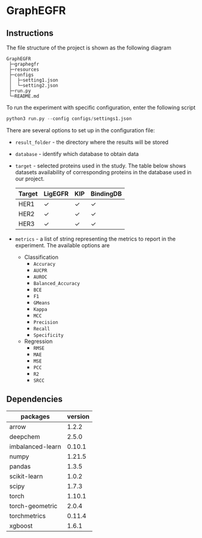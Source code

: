 <!-- markdownlint-disable MD033 -->

# GraphEGFR

## Instructions

The file structure of the project is shown as the following diagram

```text
GraphEGFR
 ├─graphegfr
 ├─resources
 ├─configs
 │  ├─setting1.json
 │  └─setting2.json
 ├─run.py
 └─README.md
```

To run the experiment with specific configuration, enter the following script

```python
python3 run.py --config configs/settings1.json
```

There are several options to set up in the configuration file:

- `result_folder` - the directory where the results will be stored
- `database` - identify which database to obtain data
- `target` - selected proteins used in the study.
  The table below shows datasets availability of corresponding proteins in  the database used in our project.

  <!-- <html>
    <style>
      td.right-bound {
        border-right: 1px solid;
      }
    </style>
    <table>
      <tr>
        <th>Target \ Database</th>
        <th>LigEGFR</th>
        <th>KIP</th>
        <th>BindingDB</th>
      </tr>
      <tr>
        <td class="right-bound">HER1</td>
        <td> &#x2713; </td>
        <td> &#x2713; </td>
        <td> &#x2713; </td>
      </tr>
      <tr>
        <td class="right-bound">HER2</td>
        <td> &#x2713; </td>
        <td> &#x2713; </td>
        <td> &#x2713; </td>
      </tr>
      <tr>
        <td class="right-bound">HER3</td>
        <td> &#x2713; </td>
        <td> &#x2713; </td>
        <td> &#x2713; </td>
      </tr>
    </table>
  </html> -->
  Target | LigEGFR | KIP | BindingDB
  ------ | ------- | --- | ---------
  HER1   | &#x2713; | &#x2713; | &#x2713;
  HER2   | &#x2713; | &#x2713; | &#x2713;
  HER3   | &#x2713; | &#x2713; | &#x2713;

- `metrics` - a list of string representing the metrics to report in the experiment. The available options are
  - Classification
    - `Accuracy`
    - `AUCPR`
    - `AUROC`
    - `Balanced_Accuracy`
    - `BCE`
    - `F1`
    - `GMeans`
    - `Kappa`
    - `MCC`
    - `Precision`
    - `Recall`
    - `Specificity`
  - Regression
    - `RMSE`
    - `MAE`
    - `MSE`
    - `PCC`
    - `R2`
    - `SRCC`

## Dependencies

packages             | version
-------------------- | ----------
arrow                | 1.2.2
deepchem             | 2.5.0
imbalanced-learn     | 0.10.1
numpy                | 1.21.5
pandas               | 1.3.5
scikit-learn         | 1.0.2
scipy                | 1.7.3
torch                | 1.10.1
torch-geometric      | 2.0.4
torchmetrics         | 0.11.4
xgboost              | 1.6.1
